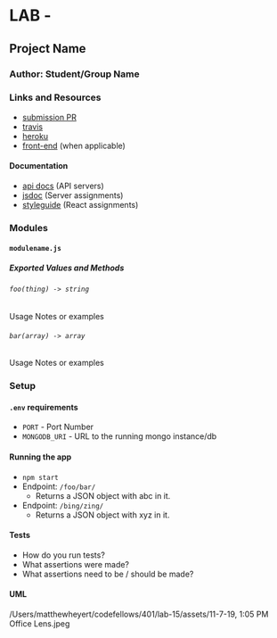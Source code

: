 # LAB - 

## Project Name

### Author: Student/Group Name

### Links and Resources
* [submission PR](https://github.com/heyerthb/lab-15/pull/1)
* [travis](https://travis-ci.com/heyerthb/lab-15)
* [heroku](https://dashboard.heroku.com/apps/heyert-lab-15/deploy/github)
* [front-end](http://xyz.com) (when applicable)

#### Documentation
* [api docs](http://xyz.com) (API servers)
* [jsdoc](http://xyz.com) (Server assignments)
* [styleguide](http://xyz.com) (React assignments)

### Modules
#### `modulename.js`
##### Exported Values and Methods

###### `foo(thing) -> string`
Usage Notes or examples

###### `bar(array) -> array`
Usage Notes or examples

### Setup
#### `.env` requirements
* `PORT` - Port Number
* `MONGODB_URI` - URL to the running mongo instance/db

#### Running the app
* `npm start`
* Endpoint: `/foo/bar/`
  * Returns a JSON object with abc in it.
* Endpoint: `/bing/zing/`
  * Returns a JSON object with xyz in it.
  
#### Tests
* How do you run tests?
* What assertions were made?
* What assertions need to be / should be made?

#### UML
/Users/matthewheyert/codefellows/401/lab-15/assets/11-7-19, 1:05 PM Office Lens.jpeg